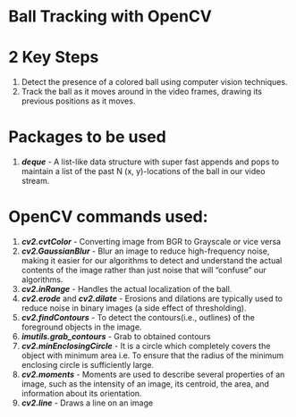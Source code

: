 # Ball Tracking with OpenCV

# 2 Key Steps
1) Detect the presence of a colored ball using computer vision techniques.
2) Track the ball as it moves around in the video frames, drawing its previous positions as it moves.

# Packages to be used
1) ***deque*** - A list-like data structure with super fast appends and pops to maintain a list of the past N (x, y)-locations of the ball in our video stream. 

# OpenCV commands used:
1) ***cv2.cvtColor*** - Converting image from BGR to Grayscale or vice versa
2) ***cv2.GaussianBlur*** - Blur an image to reduce high-frequency noise, making it easier for our algorithms to detect and understand the actual contents of the image rather than just noise that will “confuse” our algorithms.
3) ***cv2.inRange*** - Handles the actual localization of the ball.
4) ***cv2.erode*** and ***cv2.dilate*** - Erosions and dilations are typically used to reduce noise in binary images (a side effect of thresholding).
5) ***cv2.findContours*** - To detect the contours(i.e., outlines) of the foreground objects in the image.
6) ***imutils.grab_contours*** - Grab to obtained contours
7) ***cv2.minEnclosingCircle*** - It is a circle which completely covers the object with minimum area i.e. To ensure that the radius of the minimum enclosing circle is sufficiently large.
8) ***cv2.moments*** - Moments are used to describe several properties of an image, such as the intensity of an image, its centroid, the area, and information about its orientation.
9) ***cv2.line*** - Draws a line on an image
